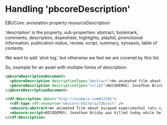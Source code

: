 # Handling 'pbcoreDescription'

EBUCore: annotation property resourceDescription

'description’ is the property, sub-properties: abstract, bookmark, comments, description, dopesheet, highlights, playlist, promotional information, publication status, review, script, summary, synopsis, table of contents

We want to add 'shot log,' but otherwise we feel we are covered by this list.  

So, example for an asset with multiple forms of description:

```xml
<pbcoreDescriptionDocument>
  <pbcoreDescription descriptionType="abstract">An animated film about escaped experimental rats.</pbcoreDescription>
  <pbcoreDescription descriptionType="script">NICODEMUS: Jonathan Brisby was killed today while helping with the Plan...</pbcoreDescription>
</pbcoreDescriptionDocument>
```


```xml
<rdf:Description about="http://example.com#12345">
  <rdf:type rdf:resource="ebucore:EditorialObject" />
  <ebucore:abstract>An animated film about escaped experimental rats.</ebucore:abstract>
  <ebucore:script>NICODEMUS: Jonathan Brisby was killed today while helping with the Plan...</ebucore:script>
</rdf:Description>
```
